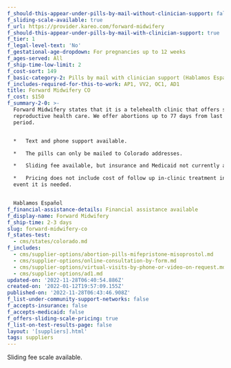 ```yaml
---
f_should-this-appear-under-pills-by-mail-without-clinician-support: false
f_sliding-scale-available: true
f_url: https://provider.kareo.com/forward-midwifery
f_should-this-appear-under-pills-by-mail-with-clinician-support: true
f_tier: 1
f_legal-level-text: 'No'
f_gestational-age-dropdown: For pregnancies up to 12 weeks
f_ages-served: All
f_ship-time-low-limit: 2
f_cost-sort: 149
f_basic-category-2: Pills by mail with clinician support (Hablamos Español)
f_includes-required-for-this-to-work: AP1, VV2, OC1, AD1
title: Forward Midwifery CO
f_cost: $150
f_summary-2-0: >-
  Forward Midwifery states that it is a telehealth clinic that offers sexual and
  reproductive health care. We offer abortions up to 77 days from last menstrual
  period.


  *   Text and phone support available.

  *   The pills can only be mailed to Colorado addresses.

  *   Sliding fee available, but insurance and Medicaid not currently accepted.

  *   Pricing does not include cost of follow up in-clinic treatment in the rare
  event it is needed.


  Hablamos Español
f_financial-assistance-details: Financial assistance available
f_display-name: Forward Midwifery
f_ship-time: 2-3 days
slug: forward-midwifery-co
f_states-test:
  - cms/states/colorado.md
f_includes:
  - cms/supplier-options/abortion-pills-mifepristone-misoprostol.md
  - cms/supplier-options/online-consultation-by-form.md
  - cms/supplier-options/virtual-visits-by-phone-or-video-on-request.md
  - cms/supplier-options/ad1.md
updated-on: '2022-11-28T06:40:54.886Z'
created-on: '2022-01-12T19:57:09.155Z'
published-on: '2022-11-28T06:43:46.908Z'
f_list-under-community-support-networks: false
f_accepts-insurance: false
f_accepts-medicaid: false
f_offers-sliding-scale-pricing: true
f_list-on-test-results-page: false
layout: '[suppliers].html'
tags: suppliers
---
```


Sliding fee scale available.
